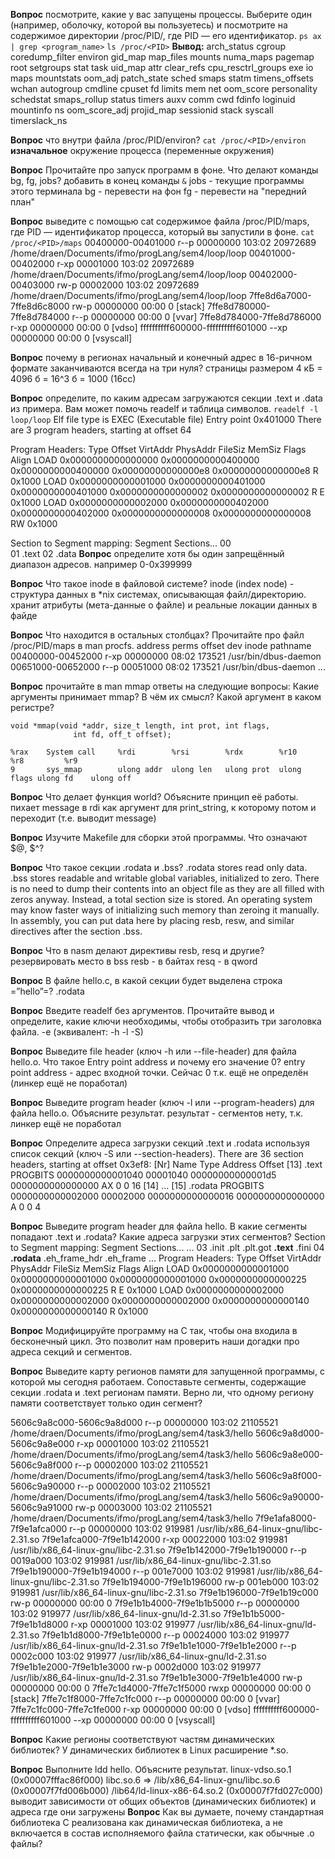**Вопрос** посмотрите, какие у вас запущены процессы. Выберите один (например, оболочку, которой вы пользуетесь) и посмотрите на содержимое директории /proc/PID/, где PID — его идентификатор.
    `ps ax | grep <program_name>`
    `ls /proc/<PID>`
    **Вывод:**
arch_status  cgroup      coredump_filter     environ  gid_map   map_files  mounts      numa_maps      pagemap      root       setgroups     stat     task            uid_map
attr         clear_refs  cpu_resctrl_groups  exe      io        maps       mountstats  oom_adj        patch_state  sched      smaps         statm    timens_offsets  wchan
autogroup    cmdline     cpuset              fd       limits    mem        net         oom_score      personality  schedstat  smaps_rollup  status   timers
auxv         comm        cwd                 fdinfo   loginuid  mountinfo  ns          oom_score_adj  projid_map   sessionid  stack         syscall  timerslack_ns

**Вопрос** что внутри файла /proc/PID/environ?
    `cat /proc/<PID>/environ`
    **изначальное** окружение процесса (переменные окружения)

**Вопрос** Прочитайте про запуск программ в фоне. Что делают команды bg, fg, jobs?
    добавить в конец команды `&`
    jobs - текущие программы этого терминала
    bg - перевести на фон
    fg - перевести на "передний план"

**Вопрос** выведите с помощью cat содержимое файла /proc/PID/maps, где PID — идентификатор процесса, который вы запустили в фоне.
    `cat /proc/<PID>/maps`
00400000-00401000 r--p 00000000 103:02 20972689                          /home/draen/Documents/ifmo/progLang/sem4/loop/loop
00401000-00402000 r-xp 00001000 103:02 20972689                          /home/draen/Documents/ifmo/progLang/sem4/loop/loop
00402000-00403000 rw-p 00002000 103:02 20972689                          /home/draen/Documents/ifmo/progLang/sem4/loop/loop
7ffe8d6a7000-7ffe8d6c8000 rw-p 00000000 00:00 0                          [stack]
7ffe8d780000-7ffe8d784000 r--p 00000000 00:00 0                          [vvar]
7ffe8d784000-7ffe8d786000 r-xp 00000000 00:00 0                          [vdso]
ffffffffff600000-ffffffffff601000 --xp 00000000 00:00 0                  [vsyscall]

**Вопрос** почему в регионах начальный и конечный адрес в 16-ричном формате заканчиваются всегда на три нуля?
    страницы размером 4 кБ = 4096 б = 16^3 б = 1000 (16сс)

**Вопрос** определите, по каким адресам загружаются секции .text и .data из примера. Вам может помочь readelf и таблица символов.
`readelf -l loop/loop`
Elf file type is EXEC (Executable file)
Entry point 0x401000
There are 3 program headers, starting at offset 64

Program Headers:
  Type           Offset             VirtAddr           PhysAddr
                 FileSiz            MemSiz              Flags  Align
  LOAD           0x0000000000000000 0x0000000000400000 0x0000000000400000
                 0x00000000000000e8 0x00000000000000e8  R      0x1000
  LOAD           0x0000000000001000 0x0000000000401000 0x0000000000401000
                 0x0000000000000002 0x0000000000000002  R E    0x1000
  LOAD           0x0000000000002000 0x0000000000402000 0x0000000000402000
                 0x0000000000000008 0x0000000000000008  RW     0x1000

 Section to Segment mapping:
  Segment Sections...
   00     
   01     .text 
   02     .data 
**Вопрос** определите хотя бы один запрещённый диапазон адресов.
    например 0-0x399999

**Вопрос** Что такое inode в файловой системе?
    inode (index node) - структура данных в *nix системах, описывающая файл/директорию.
    хранит атрибуты (мета-данные о файле) и реальные локации данных в файде

**Вопрос** Что находится в остальных столбцах? Прочитайте про файл /proc/PID/maps в man procfs.
    address           perms offset  dev   inode       pathname
    00400000-00452000 r-xp 00000000 08:02 173521      /usr/bin/dbus-daemon
    00651000-00652000 r--p 00051000 08:02 173521      /usr/bin/dbus-daemon
    ...

**Вопрос** прочитайте в man mmap ответы на следующие вопросы:
    Какие аргументы принимает mmap? В чём их смысл? Какой аргумент в каком регистре?

    void *mmap(void *addr, size_t length, int prot, int flags,
                  int fd, off_t offset);

    %rax    System call     %rdi        %rsi        %rdx        %r10        %r8         %r9
    9       sys_mmap        ulong addr  ulong len   ulong prot  ulong flags ulong fd    ulong off


**Вопрос** Что делает функция world? Объясните принцип её работы.
    пихает message в rdi как аргумент для print_string, к которому потом и переходит (т.е. выводит message)

**Вопрос** Изучите Makefile для сборки этой программы. Что означают $@, $^?

**Вопрос** Что такое секции .rodata и .bss?
    .rodata stores read only data.
    .bss stores readable and writable global variables, initialized to zero. There is no need to dump their
    contents into an object file as they are all filled with zeros anyway. Instead, a total section size is stored. An
    operating system may know faster ways of initializing such memory than zeroing it manually.
    In assembly, you can put data here by placing resb, resw, and similar directives after the section .bss.

**Вопрос** Что в nasm делают директивы resb, resq и другие?
    резервировать место в bss 
    resb - в байтах
    resq - в qword

**Вопрос** В файле hello.c, в какой секции будет выделена строка =”hello”=?
    .rodata

**Вопрос** Введите readelf без аргументов. Прочитайте вывод и определите, какие ключи необходимы, чтобы отобразить три заголовка файла.
    -e (эквивалент: -h -l -S)

**Вопрос** Выведите file header (ключ -h или --file-header) для файла hello.o. Что такое Entry point address и почему его значение 0?
    entry point address - адрес входной точки. Сейчас 0 т.к. ещё не определён (линкер ещё не поработал)

**Вопрос** Выведите program header (ключ -l или --program-headers) для файла hello.o. Объясните результат.
    результат - сегментов нету, т.к. линкер ещё не поработал

**Вопрос** Определите адреса загрузки секций .text и .rodata используя список секций (ключ -S или --section-headers).
There are 36 section headers, starting at offset 0x3ef8:
  [Nr] Name              Type             Address           Offset
  [13] .text             PROGBITS         0000000000001040  00001040
       00000000000001d5  0000000000000000  AX       0     0     16
  [14] ...
  [15] .rodata           PROGBITS         0000000000002000  00002000
       0000000000000016  0000000000000000   A       0     0     4    

**Вопрос** Выведите program header для файла hello. В какие сегменты попадают .text и .rodata? Какие адреса загрузки этих сегментов?
Section to Segment mapping:
Segment Sections...
...
03      .init .plt .plt.got **.text** .fini 
04      **.rodata** .eh_frame_hdr .eh_frame 
...
Program Headers:
  Type           Offset             VirtAddr           PhysAddr
                 FileSiz            MemSiz              Flags  Align
  LOAD           0x0000000000001000 0x0000000000001000 0x0000000000001000
                 0x0000000000000225 0x0000000000000225  R E    0x1000
  LOAD           0x0000000000002000 0x0000000000002000 0x0000000000002000
                 0x0000000000000140 0x0000000000000140  R      0x1000

**Вопрос** Модифицируйте программу на C так, чтобы она входила в бесконечный цикл. Это позволит нам проверить наши догадки про адреса секций и сегментов.
    
**Вопрос** Выведите карту регионов памяти для запущенной программы, с которой мы сегодня работаем. Сопоставьте сегменты, содержащие секции .rodata и .text регионам памяти. Верно ли, что одному региону памяти соответствует только один сегмент?

5606c9a8c000-5606c9a8d000 r--p 00000000 103:02 21105521                  /home/draen/Documents/ifmo/progLang/sem4/task3/hello
5606c9a8d000-5606c9a8e000 r-xp 00001000 103:02 21105521                  /home/draen/Documents/ifmo/progLang/sem4/task3/hello
5606c9a8e000-5606c9a8f000 r--p 00002000 103:02 21105521                  /home/draen/Documents/ifmo/progLang/sem4/task3/hello
5606c9a8f000-5606c9a90000 r--p 00002000 103:02 21105521                  /home/draen/Documents/ifmo/progLang/sem4/task3/hello
5606c9a90000-5606c9a91000 rw-p 00003000 103:02 21105521                  /home/draen/Documents/ifmo/progLang/sem4/task3/hello
7f9e1afa8000-7f9e1afca000 r--p 00000000 103:02 919981                    /usr/lib/x86_64-linux-gnu/libc-2.31.so
7f9e1afca000-7f9e1b142000 r-xp 00022000 103:02 919981                    /usr/lib/x86_64-linux-gnu/libc-2.31.so
7f9e1b142000-7f9e1b190000 r--p 0019a000 103:02 919981                    /usr/lib/x86_64-linux-gnu/libc-2.31.so
7f9e1b190000-7f9e1b194000 r--p 001e7000 103:02 919981                    /usr/lib/x86_64-linux-gnu/libc-2.31.so
7f9e1b194000-7f9e1b196000 rw-p 001eb000 103:02 919981                    /usr/lib/x86_64-linux-gnu/libc-2.31.so
7f9e1b196000-7f9e1b19c000 rw-p 00000000 00:00 0 
7f9e1b1b4000-7f9e1b1b5000 r--p 00000000 103:02 919977                    /usr/lib/x86_64-linux-gnu/ld-2.31.so
7f9e1b1b5000-7f9e1b1d8000 r-xp 00001000 103:02 919977                    /usr/lib/x86_64-linux-gnu/ld-2.31.so
7f9e1b1d8000-7f9e1b1e0000 r--p 00024000 103:02 919977                    /usr/lib/x86_64-linux-gnu/ld-2.31.so
7f9e1b1e1000-7f9e1b1e2000 r--p 0002c000 103:02 919977                    /usr/lib/x86_64-linux-gnu/ld-2.31.so
7f9e1b1e2000-7f9e1b1e3000 rw-p 0002d000 103:02 919977                    /usr/lib/x86_64-linux-gnu/ld-2.31.so
7f9e1b1e3000-7f9e1b1e4000 rw-p 00000000 00:00 0 
7ffe7c1d4000-7ffe7c1f5000 rwxp 00000000 00:00 0                          [stack]
7ffe7c1f8000-7ffe7c1fc000 r--p 00000000 00:00 0                          [vvar]
7ffe7c1fc000-7ffe7c1fe000 r-xp 00000000 00:00 0                          [vdso]
ffffffffff600000-ffffffffff601000 --xp 00000000 00:00 0                  [vsyscall]


**Вопрос** Какие регионы соответствуют частям динамических библиотек? У динамических библиотек в Linux расширение *.so.

**Вопрос** Выполните ldd hello. Объясните результат.
        linux-vdso.so.1 (0x00007fffac86f000)
        libc.so.6 => /lib/x86_64-linux-gnu/libc.so.6 (0x00007f7fd006b000)
        /lib64/ld-linux-x86-64.so.2 (0x00007f7fd027c000)
    выводит зависимости от общих объектов (динамических библиотек) и адреса где они загружены
**Вопрос** Как вы думаете, почему стандартная библиотека C реализована как динамическая библиотека, а не включается в состав исполняемого файла статически, как обычные .o файлы?
